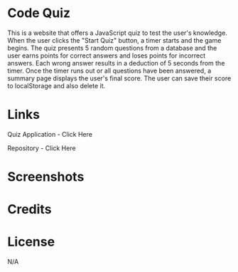 # Code Quiz

This is a website that offers a JavaScript quiz to test the user's knowledge. When the user clicks the "Start Quiz" button, a timer starts and the game begins. The quiz presents 5 random questions from a database and the user earns points for correct answers and loses points for incorrect answers. Each wrong answer results in a deduction of 5 seconds from the timer. Once the timer runs out or all questions have been answered, a summary page displays the user's final score. The user can save their score to localStorage and also delete it.

#  Links

Quiz Application - Click Here

Repository - Click Here

# Screenshots




# Credits



# License

N/A